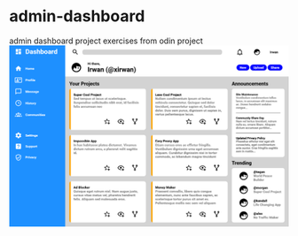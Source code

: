 # admin-dashboard
admin dashboard project exercises from odin project
![admin-dashboard](dashboard.png)